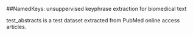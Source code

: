 ##NamedKeys: unsuppervised keyphrase extraction for biomedical text

test_abstracts is a test dataset extracted from PubMed online access articles. 
